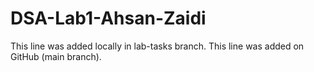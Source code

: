 # DSA-Lab1-Ahsan-Zaidi
This line was added locally in lab-tasks branch.
This line was added on GitHub (main branch).


